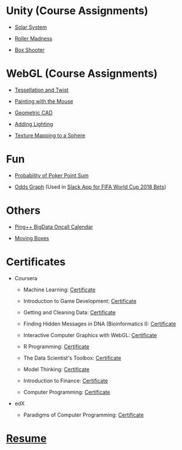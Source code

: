 # Unity (Course Assignments)

* [Solar System](/unity3d/Solar%20System/index.html)

* [Roller Madness](/unity3d/Roller%20Madness/index.html)

* [Box Shooter](/unity3d/Box%20Shooter/index.html)

#  WebGL (Course Assignments)

* [Tessellation and Twist](/webgl/tessellation_twist.html)

* [Painting with the Mouse](/webgl/painting_with_the_mouse.html)

* [Geometric CAD](/webgl/geometric_cad.html)

* [Adding Lighting](/webgl/lighting.html)

* [Texture Mapping to a Sphere](/webgl/texture_mapping.html)

# Fun

* [Probability of Poker Point Sum](/fun/pokers.html)

* [Odds Graph](/fun/world_cup_2018_odds.html?other_total=200.0&same_total=185.0) (Used in [Slack App for FIFA World Cup 2018 Bets](https://github.com/charles-wangkai/betbot_worldcup2018))

# Others

* [Ping++ BigData Oncall Calendar](/others/pingxx_bigdata_oncall_calendar.html)

* [Moving Boxes](/others/moving_boxes.html)

# Certificates

* Coursera
    
    * Machine Learning: [Certificate](/certificates/certificate_machine_learning.pdf)

    * Introduction to Game Development: [Certificate](/certificates/certificate_game_development.pdf)

    * Getting and Cleaning Data: [Certificate](/certificates/certificate_getting_and_cleaning_data.pdf)

    * Finding Hidden Messages in DNA (Bioinformatics I): [Certificate](/certificates/certificate_bioinformatics_1.pdf)

    * Interactive Computer Graphics with WebGL: [Certificate](/certificates/certificate_webgl.pdf)

    * R Programming: [Certificate](/certificates/certificate_r_programming.pdf)

    * The Data Scientist's Toolbox: [Certificate](/certificates/certificate_data_scientist_toolbox.pdf)

    * Model Thinking: [Certificate](/certificates/certificate_model_thinking.pdf)

    * Introduction to Finance: [Certificate](/certificates/certificate_finance.pdf)

    * Computer Programming: [Certificate](/certificates/certificate_computer_programming.pdf)

* edX

    * Paradigms of Computer Programming: [Certificate](https://courses.edx.org/certificates/c952c7addbe34438a45c316752969049)

# [Resume](/resume/kai_wang_resume.pdf)
